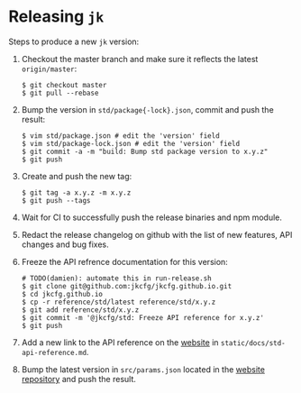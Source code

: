 # Releasing `jk`

Steps to produce a new `jk` version:

1. Checkout the master branch and make sure it reflects the latest `origin/master`:

   ```console
   $ git checkout master
   $ git pull --rebase
   ```

1. Bump the version in `std/package{-lock}.json`, commit and push the result:

   ```console
   $ vim std/package.json # edit the 'version' field
   $ vim std/package-lock.json # edit the 'version' field
   $ git commit -a -m "build: Bump std package version to x.y.z"
   $ git push
   ```

1. Create and push the new tag:

    ```console
    $ git tag -a x.y.z -m x.y.z
    $ git push --tags
    ```

1. Wait for CI to successfully push the release binaries and npm module.

1. Redact the release changelog on github with the list of new features, API
changes and bug fixes.

1. Freeze the API refrence documentation for this version:

   ```console
   # TODO(damien): automate this in run-release.sh
   $ git clone git@github.com:jkcfg/jkcfg.github.io.git
   $ cd jkcfg.github.io
   $ cp -r reference/std/latest reference/std/x.y.z
   $ git add reference/std/x.y.z
   $ git commit -m '@jkcfg/std: Freeze API reference for x.y.z'
   $ git push
   ```

1. Add a new link to the API reference on the [website][website] in
`static/docs/std-api-reference.md`.

1. Bump the latest version in `src/params.json` located in the [website
repository][website] and push the result.


[website]: https://github.com/jkcfg/website

